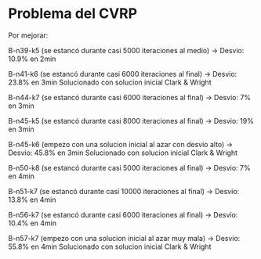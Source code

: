 # Problema del CVRP

Por mejorar:

B-n39-k5 (se estancó durante casi 5000 iteraciones al medio) -> Desvio: 10.9% en 2min

B-n41-k6 (se estancó durante casi 6000 iteraciones al final) -> Desvio: 23.8% en 3min           Solucionado con solucion inicial Clark & Wright

B-n44-k7 (se estancó durante casi 6000 iteraciones al final) -> Desvio: 7% en 3min

B-n45-k5 (se estancó durante casi 8000 iteraciones al final) -> Desvio: 19% en 3min

B-n45-k6 (empezo con una solucion inicial al azar con desvio alto) -> Desvio: 45.8% en 3min     Solucionado con solucion inicial Clark & Wright

B-n50-k8 (se estancó durante casi 5000 iteraciones al final) -> Desvio: 7% en 4min

B-n51-k7 (se estancó durante casi 10000 iteraciones al final) -> Desvio: 13.8% en 4min

B-n56-k7 (se estancó durante casi 6000 iteraciones al final) -> Desvío: 10.4% en 4min

B-n57-k7 (empezo con una solucion inicial al azar muy mala) -> Desvio: 55.8% en 4min            Solucionado con solucion inicial Clark & Wright
